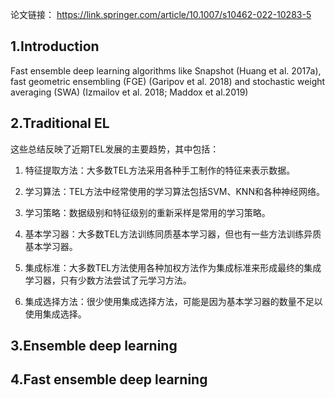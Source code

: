 ---
---



论文链接： https://link.springer.com/article/10.1007/s10462-022-10283-5 


## 1.Introduction 
 Fast ensemble deep learning  algorithms like Snapshot (Huang et al. 2017a), fast geometric ensembling (FGE) (Garipov 
et al. 2018) and stochastic weight averaging (SWA) (Izmailov et al. 2018; Maddox et al.2019) 


## 2.Traditional EL

这些总结反映了近期TEL发展的主要趋势，其中包括：

1. 特征提取方法：大多数TEL方法采用各种手工制作的特征来表示数据。
    
2. 学习算法：TEL方法中经常使用的学习算法包括SVM、KNN和各种神经网络。
    
3. 学习策略：数据级别和特征级别的重新采样是常用的学习策略。
    
4. 基本学习器：大多数TEL方法训练同质基本学习器，但也有一些方法训练异质基本学习器。
    
5. 集成标准：大多数TEL方法使用各种加权方法作为集成标准来形成最终的集成学习器，只有少数方法尝试了元学习方法。
    
6. 集成选择方法：很少使用集成选择方法，可能是因为基本学习器的数量不足以使用集成选择。

## 3.Ensemble deep learning

## 4.Fast ensemble deep learning
